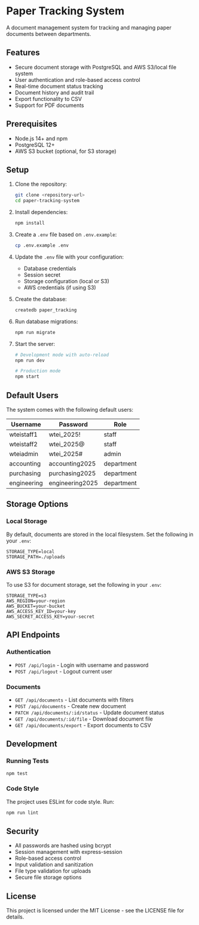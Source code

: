 # Paper Tracking System

A document management system for tracking and managing paper documents between departments.

## Features

- Secure document storage with PostgreSQL and AWS S3/local file system
- User authentication and role-based access control
- Real-time document status tracking
- Document history and audit trail
- Export functionality to CSV
- Support for PDF documents

## Prerequisites

- Node.js 14+ and npm
- PostgreSQL 12+
- AWS S3 bucket (optional, for S3 storage)

## Setup

1. Clone the repository:
   ```bash
   git clone <repository-url>
   cd paper-tracking-system
   ```

2. Install dependencies:
   ```bash
   npm install
   ```

3. Create a `.env` file based on `.env.example`:
   ```bash
   cp .env.example .env
   ```

4. Update the `.env` file with your configuration:
   - Database credentials
   - Session secret
   - Storage configuration (local or S3)
   - AWS credentials (if using S3)

5. Create the database:
   ```bash
   createdb paper_tracking
   ```

6. Run database migrations:
   ```bash
   npm run migrate
   ```

7. Start the server:
   ```bash
   # Development mode with auto-reload
   npm run dev

   # Production mode
   npm start
   ```

## Default Users

The system comes with the following default users:

| Username    | Password          | Role       |
|------------|------------------|------------|
| wteistaff1 | wtei_2025!      | staff      |
| wteistaff2 | wtei_2025@      | staff      |
| wteiadmin  | wtei_2025#      | admin      |
| accounting | accounting2025   | department |
| purchasing | purchasing2025   | department |
| engineering| engineering2025  | department |

## Storage Options

### Local Storage
By default, documents are stored in the local filesystem. Set the following in your `.env`:
```
STORAGE_TYPE=local
STORAGE_PATH=./uploads
```

### AWS S3 Storage
To use S3 for document storage, set the following in your `.env`:
```
STORAGE_TYPE=s3
AWS_REGION=your-region
AWS_BUCKET=your-bucket
AWS_ACCESS_KEY_ID=your-key
AWS_SECRET_ACCESS_KEY=your-secret
```

## API Endpoints

### Authentication
- `POST /api/login` - Login with username and password
- `POST /api/logout` - Logout current user

### Documents
- `GET /api/documents` - List documents with filters
- `POST /api/documents` - Create new document
- `PATCH /api/documents/:id/status` - Update document status
- `GET /api/documents/:id/file` - Download document file
- `GET /api/documents/export` - Export documents to CSV

## Development

### Running Tests
```bash
npm test
```

### Code Style
The project uses ESLint for code style. Run:
```bash
npm run lint
```

## Security

- All passwords are hashed using bcrypt
- Session management with express-session
- Role-based access control
- Input validation and sanitization
- File type validation for uploads
- Secure file storage options

## License

This project is licensed under the MIT License - see the LICENSE file for details. 